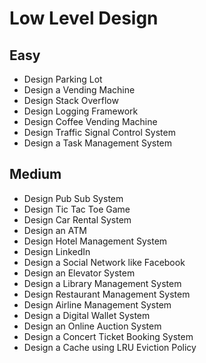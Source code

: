 # Low Level Design

## Easy

- Design Parking Lot
- Design a Vending Machine
- Design Stack Overflow
- Design Logging Framework
- Design Coffee Vending Machine
- Design Traffic Signal Control System
- Design a Task Management System

## Medium

- Design Pub Sub System
- Design Tic Tac Toe Game
- Design Car Rental System
- Design an ATM
- Design Hotel Management System
- Design LinkedIn
- Design a Social Network like Facebook
- Design an Elevator System
- Design a Library Management System
- Design Restaurant Management System
- Design Airline Management System
- Design a Digital Wallet System
- Design an Online Auction System
- Design a Concert Ticket Booking System
- Design a Cache using LRU Eviction Policy
